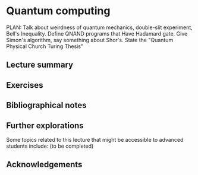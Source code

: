 #  Quantum computing

PLAN: Talk about weirdness of quantum mechanics, double-slit experiment, Bell's Inequality. Define QNAND programs that Have Hadamard gate.  Give Simon's algorithm, say something about Shor's. State the "Quantum Physical Church Turing Thesis"

## Lecture summary


## Exercises




## Bibliographical notes



## Further explorations

Some topics related to this lecture that might be accessible to advanced students include: (to be completed)


## Acknowledgements
